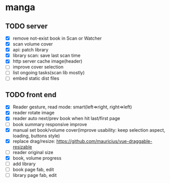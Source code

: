 # manga

## TODO server

- [x] remove not-exist book in Scan or Watcher
- [x] scan volume cover
- [x] api: patch library
- [x] library scan: save last scan time
- [x] http server cache image(header)
- [ ] improve cover selection
- [ ] list ongoing tasks(scan lib mostly)
- [ ] embed static dist files

## TODO front end
- [x] Reader gesture, read mode: smart(left=>right, right=>left)
- [x] reader rotate image
- [x] reader auto next/prev book when hit last/first page
- [ ] book summary responsive improve
- [x] manual set book/volume cover(improve usability: keep selection aspect, loading, buttons style)
- [x] replace drag/resize: https://github.com/mauricius/vue-draggable-resizable
- [ ] reader original size
- [x] book, volume progress
- [ ] add library
- [ ] book page fab, edit
- [ ] library page fab, edit